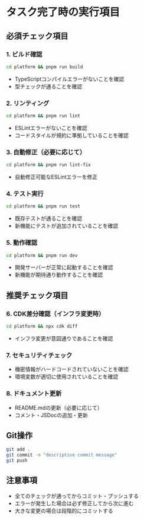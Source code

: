 # タスク完了時の実行項目

## 必須チェック項目

### 1. ビルド確認
```bash
cd platform && pnpm run build
```
- TypeScriptコンパイルエラーがないことを確認
- 型チェックが通ることを確認

### 2. リンティング
```bash
cd platform && pnpm run lint
```
- ESLintエラーがないことを確認
- コードスタイルが規約に準拠していることを確認

### 3. 自動修正（必要に応じて）
```bash
cd platform && pnpm run lint-fix
```
- 自動修正可能なESLintエラーを修正

### 4. テスト実行
```bash
cd platform && pnpm run test
```
- 既存テストが通ることを確認
- 新機能にテストが追加されていることを確認

### 5. 動作確認
```bash
cd platform && pnpm run dev
```
- 開発サーバーが正常に起動することを確認
- 新機能が期待通り動作することを確認

## 推奨チェック項目

### 6. CDK差分確認（インフラ変更時）
```bash
cd platform && npx cdk diff
```
- インフラ変更が意図通りであることを確認

### 7. セキュリティチェック
- 機密情報がハードコードされていないことを確認
- 環境変数が適切に使用されていることを確認

### 8. ドキュメント更新
- README.mdの更新（必要に応じて）
- コメント・JSDocの追加・更新

## Git操作
```bash
git add .
git commit -m "descriptive commit message"
git push
```

## 注意事項
- 全てのチェックが通ってからコミット・プッシュする
- エラーが発生した場合は必ず修正してから次に進む
- 大きな変更の場合は段階的にコミットする